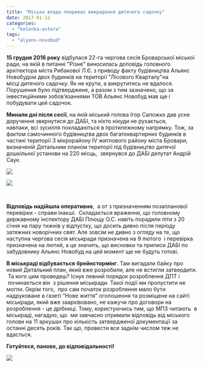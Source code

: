 ```yaml
---
title: "Міська влада покриває викрадення дитячого садочку"
date: 2017-01-12
categories: 
  - "kolonka-avtora"
tags: 
  - "alyans-novobud"
---
```


**15 грудня 2016 року** відбулася 22-га чергова сесія Броварської міської ради, на якій в питанні "Різне" виносилась доповідь головного архітектора міста Рибакової Л.Є. з приводу факту будівництва Альянс Новобудом двох будинків на території "Лісового Кварталу"на місці дитячого садочку. Як не крути, а викрутитись не вдалося. Порушення було підтверджене, а разом з тим зазначено, що за інвестиційними зобов’язаннями ТОВ Альянс Новобуд мав ще і побудувати цей садочок.

**Минали дні після сесії**, на якій міський голова Ігор Сапожко дав усне доручення звернутися до ДАБІ, та ніхто нікуди не рухається, навпаки, всі зусилля покладаються в протилежному напрямку. Тож, за фактом самочинного будівництва двох багатоквартирних будинків в частині території 3 мікрорайону IV житлового району міста Бровари, визначеній Детальним планом території під будівництво дитячої дошкільної установи на 220 місць,  звернувся до ДАБІ депутат Андрій Саук.

![](https://mpz.brovary.org/wp-content/uploads/2017/01/img004.jpg)

![](https://mpz.brovary.org/wp-content/uploads/2017/01/img005.jpg)

 

**Відповідь надійшла оперативно**,  а от з призначенням позапланової перевірки - справи інакші.  Складається враження, що головному державному інспектору ДАБІ Плющу О.С. навіть порадили піти з 20 січня на пару тижнів у відпустку, що досить дивно після періоду затяжних новорічних свят. Але зовсім не дивно з огляду на те, що наступна чергова сесія міськради призначена на 9 лютого  і перевірка призначена на лютий, а це значить, що висновки та приписи ДАБІ по забудовнику Альянс Новобуд на цей момент ще не будуть готові.

**В міськраді відбувається** **брейнстормінг**. Там вигадали байку про новий Детальний план, який вже розробили, але не встигли затвердити.  Та кого цим проведеш? Існує певний порядок розроблення ДПТ і  починається він  з рішення міськради. Такої події ми пропустити не могли. Окрім того,  про сам початок розроблення мало бути надруковане в газеті “Нове життя” оголошення та розміщене на сайті міськради, який вже заархівовано, не кажучи про договори на розроблення - це дрібниці. Тому, користуючись тим, що МПЗ читають  в міськраді, нагадую, що  ми завчасно отримали відповідь від міського голови на 11 аркушах про кількість затвердженої документації за останні десять років. Так що, провести все заднім числом теж не вдасться.

**Готуйтеся, панове, до відповідальності!**

![](https://mpz.brovary.org/wp-content/uploads/2017/01/img003.jpg)
